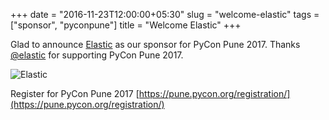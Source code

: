 +++
date = "2016-11-23T12:00:00+05:30"
slug = "welcome-elastic"
tags = ["sponsor", "pyconpune"]
title = "Welcome Elastic"
+++

Glad to announce [Elastic](https://www.elastic.co/) as our sponsor for PyCon Pune 2017. Thanks [@elastic](https://twitter.com/elastic) for supporting PyCon Pune 2017.

![Elastic](/images/elastic.png)

Register for PyCon Pune 2017 [https://pune.pycon.org/registration/](https://pune.pycon.org/registration/)
